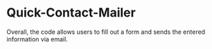 # Quick-Contact-Mailer
Overall, the code allows users to fill out a form and sends the entered information via email. 
